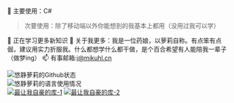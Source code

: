 🔭 主要使用：C#
> 次要使用：除了移动端以外你能想到的我基本上都用（没用过我可以学）

🌱 正在学习更多新知识
💬 关于我更多：我是一位药娘，以萝莉自称。有点笨有点倔，建议用实力折服我。什么都想学什么都干做，是个百合希望有人能陪我一辈子（做梦ing）
📫 有事邮箱:i@mikuhl.cn

![悠静萝莉的Github状态](https://github-readme-stats.vercel.app/api?username=timi137137&theme=default&show_icons=true)
<br>
![悠静萝莉的语言使用情况](https://github-readme-stats.vercel.app/api/top-langs/?username=timi137137&layout=compact&theme=default)
<br>
[![最让我自豪的库-1](https://github-readme-stats.vercel.app/api/pin/?username=timi137137&repo=AuroraNavite)](https://github.com/timi137137/AuroraNavite)
[![最让我自豪的库-2](https://github-readme-stats.vercel.app/api/pin/?username=timi137137&repo=MeteorTools)](https://github.com/timi137137/MeteorTools)
